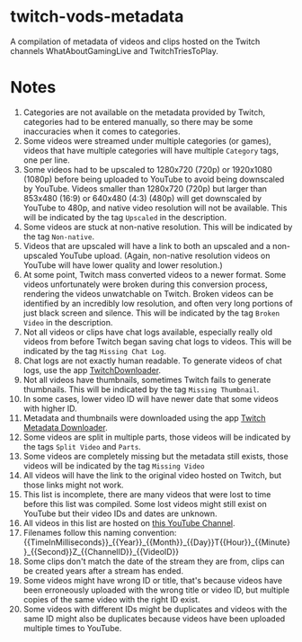 # twitch-vods-metadata
A compilation of metadata of videos and clips hosted on the Twitch channels WhatAboutGamingLive and TwitchTriesToPlay.

# Notes
1) Categories are not available on the metadata provided by Twitch, categories had to be entered manually, so there may be some inaccuracies when it comes to categories.
2) Some videos were streamed under multiple categories (or games), videos that have multiple categories will have multiple ``Category`` tags, one per line.
3) Some videos had to be upscaled to 1280x720 (720p) or 1920x1080 (1080p) before being uploaded to YouTube to avoid being downscaled by YouTube. Videos smaller than 1280x720 (720p) but larger than 853x480 (16:9) or 640x480 (4:3) (480p) will get downscaled by YouTube to 480p, and native video resolution will not be available. This will be indicated by the tag ``Upscaled`` in the description.
4) Some videos are stuck at non-native resolution. This will be indicated by the tag ``Non-native``.
5) Videos that are upscaled will have a link to both an upscaled and a non-upscaled YouTube upload. (Again, non-native resolution videos on YouTube will have lower quality and lower resolution.)
6) At some point, Twitch mass converted videos to a newer format. Some videos unfortunately were broken during this conversion process, rendering the videos unwatchable on Twitch. Broken videos can be identified by an incredibly low resolution, and often very long portions of just black screen and silence. This will be indicated by the tag ``Broken Video`` in the description.
7) Not all videos or clips have chat logs available, especially really old videos from before Twitch began saving chat logs to videos. This will be indicated by the tag ``Missing Chat Log``.
8) Chat logs are not exactly human readable. To generate videos of chat logs, use the app [TwitchDownloader](https://github.com/lay295/TwitchDownloader).
9) Not all videos have thumbnails, sometimes Twitch fails to generate thumbnails. This will be indicated by the tag ``Missing Thumbnail``.
10) In some cases, lower video ID will have newer date that some videos with higher ID.
11) Metadata and thumbnails were downloaded using the app [Twitch Metadata Downloader](https://github.com/WhatAboutGaming/twitch-metadata-downloader).
12) Some videos are split in multiple parts, those videos will be indicated by the tags ``Split Video`` and ``Parts``.
13) Some videos are completely missing but the metadata still exists, those videos will be indicated by the tag ``Missing Video``
14) All videos will have the link to the original video hosted on Twitch, but those links might not work.
15) This list is incomplete, there are many videos that were lost to time before this list was compiled. Some lost videos might still exist on YouTube but their video IDs and dates are unknown.
16) All videos in this list are hosted on [this YouTube Channel](https://www.youtube.com/@ItsMeWaggle/videos).
17) Filenames follow this naming convention: {{TimeInMilliseconds}}\_{{Year}}\_{{Month}}\_{{Day}}T{{Hour}}\_{{Minute}}\_{{Second}}Z\_{{ChannelID}}\_{{VideoID}}
18) Some clips don't match the date of the stream they are from, clips can be created years after a stream has ended.
19) Some videos might have wrong ID or title, that's because videos have been erroneously uploaded with the wrong title or video ID, but multiple copies of the same video with the right ID exist.
20) Some videos with different IDs might be duplicates and videos with the same ID might also be duplicates because videos have been uploaded multiple times to YouTube.
